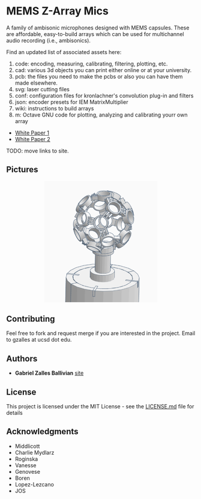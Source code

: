# MEMS Z-Array Mics

A family of ambisonic microphones designed with MEMS capsules. These are affordable, easy-to-build arrays which can be used for multichannel audio recording (i.e., ambisonics).

Find an updated list of associated assets here:

1. code: encoding, measuring, calibrating, filtering, plotting, etc.
2. cad: various 3d objects you can print either online or at your university.
3. pcb: the files you need to make the pcbs or also you can have them made elsewhere.
4. svg: laser cutting files
5. conf: configuration files for kronlachner's convolution plug-in and filters
6. json: encoder presets for IEM MatrixMultiplier
7. wiki: instructions to build arrays
8. m: Octave GNU code for plotting, analyzing and calibrating yourr own array

* [White Paper 1](https://www.researchgate.net/publication/338123588_Effects_of_Capsule_Coincidence_in_FOA_using_MEMS_Objective_Experiment)
* [White Paper 2](https://www.researchgate.net/publication/320188555_A_Low-Cost_High-Quality_MEMS_Ambisonic_Microphone)

TODO: move links to site.

## Pictures

<p align="center">
  <img width="60%" height="60%" src="icosa.png">
  <figcaption>

## Contributing

Feel free to fork and request merge if you are interested in the project. Email to gzalles at ucsd dot edu.

## Authors

* **Gabriel Zalles Ballivian** [site](http://gabrielzalles.com/)

## License

This project is licensed under the MIT License - see the [LICENSE.md](LICENSE.md) file for details

## Acknowledgments

* Middlicott
* Charlie Mydlarz
* Roginska
* Vanesse
* Genovese
* Boren
* Lopez-Lezcano
* JOS

<!--


## Getting Started

These instructions will get you a copy of the project up and running on your local machine for development and testing purposes. See deployment for notes on how to deploy the project on a live system.

### Prerequisites

What things you need to install the software and how to install them

```
Give examples
```

### Installing

A step by step series of examples that tell you how to get a development env running

Say what the step will be

```
Give the example
```

And repeat

```
until finished
```

End with an example of getting some data out of the system or using it for a little demo

## Running the tests

Explain how to run the automated tests for this system

### Break down into end to end tests

Explain what these tests test and why

```
Give an example
```

### And coding style tests

Explain what these tests test and why

```
Give an example
```

## Deployment

Add additional notes about how to deploy this on a live system

## Built With

* [Dropwizard](http://www.dropwizard.io/1.0.2/docs/) - The web framework used
* [Maven](https://maven.apache.org/) - Dependency Management
* [ROME](https://rometools.github.io/rome/) - Used to generate RSS Feeds

## Contributing

Please read [CONTRIBUTING.md](https://gist.github.com/PurpleBooth/b24679402957c63ec426) for details on our code of conduct, and the process for submitting pull requests to us.

## Versioning

We use [SemVer](http://semver.org/) for versioning. For the versions available, see the [tags on this repository](https://github.com/your/project/tags).

## Authors

* **Billie Thompson** - *Initial work* - [PurpleBooth](https://github.com/PurpleBooth)

See also the list of [contributors](https://github.com/your/project/contributors) who participated in this project.

## License

This project is licensed under the MIT License - see the [LICENSE.md](LICENSE.md) file for details

## Acknowledgments

* Hat tip to anyone whose code was used
* Inspiration
* etc
-->
